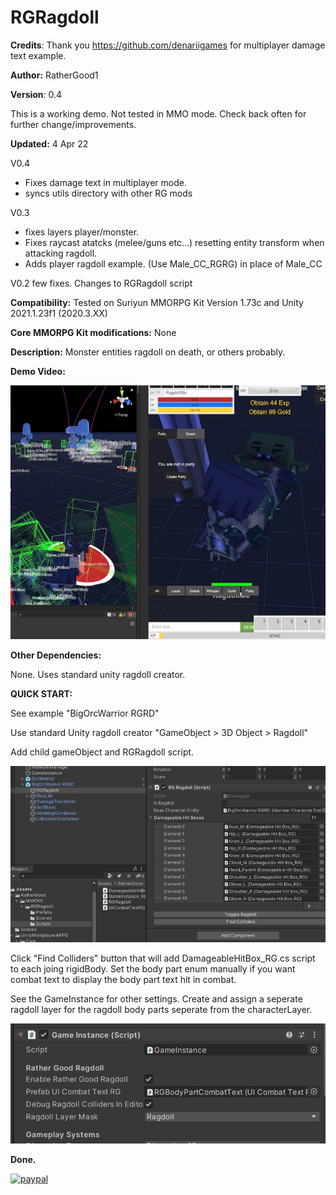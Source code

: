# RGRagdoll

**Credits**: Thank you https://github.com/denariigames for multiplayer damage text example.

**Author:** RatherGood1

**Version**: 0.4

This is a working demo. Not tested in MMO mode. Check back often for further change/improvements.

**Updated:** 4 Apr 22

V0.4 
* Fixes damage text in multiplayer mode.
* syncs utils directory with other RG mods

V0.3
* fixes layers player/monster. 
* Fixes raycast atatcks (melee/guns etc...) resetting entity transform when attacking ragdoll.  
* Adds player ragdoll example. (Use Male_CC_RGRG) in place of Male_CC

V0.2 few fixes. Changes to RGRagdoll script

**Compatibility:** Tested on Suriyun MMORPG Kit Version 1.73c and Unity 2021.1.23f1 (2020.3.XX)

**Core MMORPG Kit modifications:** None

**Description:** Monster entities ragdoll on death, or others probably.

**Demo Video:**

[![RGRagdoll](media/RGRagdollPic.png)](https://youtu.be/4H9hedYt1x8)

**Other Dependencies:**

None. Uses standard unity ragdoll creator.

**QUICK START:**

See example "BigOrcWarrior RGRD"

Use standard Unity ragdoll creator "GameObject > 3D Object > Ragdoll"

Add child gameObject and RGRagdoll script.

![RGRagdoll](media/RagdollSetup.png)

Click "Find Colliders" button that will add DamageableHitBox_RG.cs script to each joing rigidBody.  Set the body part enum manually if you want combat text to display the body part text hit in combat.

See the GameInstance for other settings.  Create and assign a seperate ragdoll layer for the ragdoll body parts seperate from the characterLayer.

![RGRagdoll](media/GameInstanceRGRagdoll.png)





**Done.**


[![paypal](https://www.paypalobjects.com/en_US/i/btn/btn_donateCC_LG.gif)](https://www.paypal.com/cgi-bin/webscr?cmd=_s-xclick&hosted_button_id=L7RYB7NRR78L6)